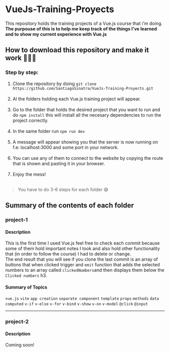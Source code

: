 # VueJs-Training-Proyects
This repository holds the training projects of a Vue.js course that i'm doing.<br> 
**The purpouse of this is to help me keep track of the things I've learned and to show my current experience with Vue.js**

## How to download this repository and make it work 👨🏻‍💻
### Step by step:

1. Clone the repository by doing `git clone https://github.com/SantiagoSinatra/VueJs-Training-Proyects.git`<br><br> 
2. Al the folders holding each Vue.js training project will appear. <br><br> 
3. Go to the folder that holds the desired project that you want to run and do `npm install` this will install all the necesary dependencies to run the project correctly. <br><br>
4. In the same folder run `npm run dev` <br><br>
5. A message will appear showing you that the server is now running on f.e: localhost:3000 and some port in your network. <br><br>
6. You can use any of them to connect to the website by copying the route that is shown and pasting it in your browser. <br><br>
7. Enjoy the mess! <br><br>

> You have to do 3-6 steps for each folder 😅

## Summary of the contents of each folder
### project-1 
#### Description
This is the first time I used Vue.js feel free to check each commit because some of them hold important notes I took and also hold other functionality that (in order to follow the course) I had to delete or change. <br>The end result that you will see if you clone the last commit is an array of buttons that when clicked trigger and `emit` function that adds the selected numbers to an array called `clickedNumbers`and then displays them below the `Clicked numbers` h3.
#### Summary of Topics
`vue.js` `vite` `app creation` `separate component` `template` `props` `methods` `data` `computed` `v-if` `v-else` `v-for` `v-bind` `v-show` `v-on` `v-model` `@click` `@input`

<hr>

### project-2
#### Description
Coming soon!

